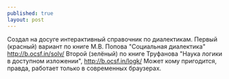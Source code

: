 ```yaml
---
published: true
layout: post
---
```


Создал на досуге интерактивный справочник по диалектикам. 
Первый (красный) вариант по книге М.В. Попова "Социальная диалектика" http://b.ocsf.in/solv/ 
Второй (зелёный) по книге Труфанова "Наука логики в доступном изложении", http://b.ocsf.in/logk/
Может кому пригодится, правда, работает только в современных браузерах.﻿